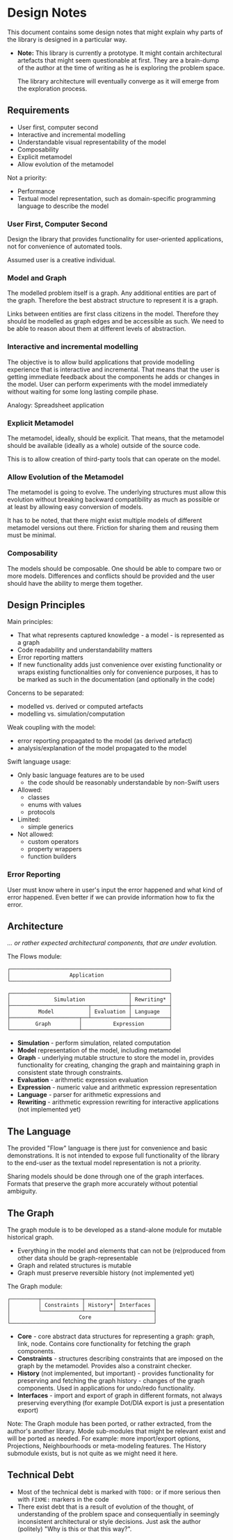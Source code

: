 # Design Notes

This document contains some design notes that might explain why parts of the
library is designed in a particular way.

- __Note:__ This library is currently a prototype. It might contain
  architectural artefacts that might seem questionable at first. They are a
  brain-dump of the author at the time of writing as he is exploring the problem
  space.

  The library architecture will eventually converge as it will emerge from the
  exploration process.

## Requirements

- User first, computer second
- Interactive and incremental modelling
- Understandable visual representability of the model
- Composability
- Explicit metamodel
- Allow evolution of the metamodel

Not a priority:

- Performance
- Textual model representation, such as domain-specific programming language to
  describe the model


### User First, Computer Second

Design the library that provides functionality for user-oriented applications,
not for convenience of automated tools.

Assumed user is a creative individual.


### Model and Graph

The modelled problem itself is a graph. Any additional entities are part of the
graph. Therefore the best abstract structure to represent it is a graph.

Links between entities are first class citizens in the model. Therefore they
should be modelled as graph edges and be accessible as such. We need to be
able to reason about them at different levels of abstraction.


### Interactive and incremental modelling

The objective is to allow build applications that provide modelling experience
that is interactive and incremental. That means that the user is getting
immediate feedback about the components he adds or changes in the model. User
can perform experiments with the model immediately without waiting for some
long lasting compile phase.

Analogy: Spreadsheet application


### Explicit Metamodel

The metamodel, ideally, should be explicit. That means, that the metamodel
should be available (ideally as a whole) outside of the source code.

This is to allow creation of third-party tools that can operate on the model.


### Allow Evolution of the Metamodel

The metamodel is going to evolve. The underlying structures must allow this
evolution without breaking backward compatibility as much as possible
or at least by allowing easy conversion of models.

It has to be noted, that there might exist multiple models of different
metamodel versions out there. Friction for sharing them and reusing them
must be minimal.


### Composability

The models should be composable. One should be able to compare two or more
models. Differences and conflicts should be provided and the user should
have the ability to merge them together.


## Design Principles

Main principles:

- That what represents captured knowledge - a model - is represented as a graph
- Code readability and understandability matters
- Error reporting matters
- If new functionality adds just convenience over existing functionality or 
  wraps existing functionalities only for convenience purposes, it has to be
  marked as such in the documentation (and optionally in the code)


Concerns to be separated:

- modelled vs. derived or computed artefacts
- modelling vs. simulation/computation

Weak coupling with the model:

- error reporting propagated to the model (as derived artefact)
- analysis/explanation of the model propagated to the model

Swift language usage:

- Only basic language features are to be used
    - the code should be reasonably understandable by non-Swift users
- Allowed:
    - classes
    - enums with values
    - protocols
- Limited:
    - simple generics
- Not allowed:
    - custom operators
    - property wrappers
    - function builders


### Error Reporting

User must know where in user's input the error happened and what kind of error
happened. Even better if we can provide information how to fix the error.

## Architecture

_... or rather expected architectural components, that are under evolution._

The Flows module:

```
┌───────────────────────────────────────────────────┐
│                   Application                     │
└───────────────────────────────────────────────────┘

┌──────────────────────────────────────┬────────────┐
│              Simulation              │ Rewriting* │
├─────────────────────────┬────────────┼────────────┤
│         Model           │ Evaluation │ Language   │
├──────────────────────┬──┴────────────┴────────────┤
│        Graph         │          Expression        │
└──────────────────────┴────────────────────────────┘

```

- __Simulation__ - perform simulation, related computation
- __Model__ representation of the model, including metamodel
- __Graph__ - underlying mutable structure to store the model in, provides
  functionality for creating, changing the graph and maintaining graph
  in consistent state through constraints.
- __Evaluation__ - arithmetic expression evaluation
- __Expression__ - numeric value and arithmetic expression representation
- __Language__ - parser for arithmetic expressions and 
- __Rewriting__ - arithmetic expression rewriting for interactive applications
  (not implemented yet)


## The Language

The provided "Flow" language is there just for convenience and basic
demonstrations.  It is not intended to expose full functionality of the library
to the end-user as the textual model representation is not a priority.

Sharing models should be done through one of the graph interfaces. Formats
that preserve the graph more accurately without potential ambiguity.


## The Graph

The graph module is to be developed as a stand-alone module for mutable
historical graph.

- Everything in the model and elements that can not be (re)produced from other
  data should be graph-representable
- Graph and related structures is mutable
- Graph must preserve reversible history (not implemented yet)

The Graph module:

```
┌─────────┬─────────────┬─────────┬────────────┐
│         │ Constraints │ History*│ Interfaces │
│         └─────────────┴─────────┴────────────┤
│                      Core                    │
└──────────────────────────────────────────────┘

```

- __Core__ - core abstract data structures for representing a graph: graph,
  link, node. Contains core functionality for fetching the graph components.
- __Constraints__ - structures describing constraints that are imposed on the 
  graph by the metamodel. Provides also a constraint checker.
- __History__ (not implemented, but important) - provides functionality for 
  preserving and fetching the graph history - changes of the graph components.
  Used in applications for undo/redo functionality.
- __Interfaces__ - import and export of graph in different formats, not always
  preserving everything (for example Dot/DIA export is just a presentation export)


Note: The Graph module has been ported, or rather extracted, from the author's
another library. Mode sub-modules that might be relevant exist and will be
ported as needed. For example: more import/export options, Projections,
Neighbourhoods or meta-modeling features. The History submodule exists, but
is not quite as we might need it here.


## Technical Debt

- Most of the technical debt is marked with `TODO:` or if more serious then
  with `FIXME:` markers in the code
- There exist debt that is a result of evolution of the thought, of
  understanding of the problem space and consequentially in seemingly
  inconsistent architectural or style decisions. Just ask the author (politely)
  "Why is this or that this way?".
